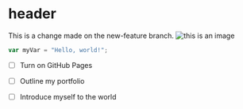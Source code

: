 
# header
This is a change made on the new-feature branch.
![this is an image](https://unsplash.com/photos/a-single-flower-in-a-glass-vase-on-a-table-AObYtLK1COc)
```javascript
var myVar = "Hello, world!";
```
   - [ ] Turn on GitHub Pages
   - [ ] Outline my portfolio
   - [ ] Introduce myself to the world


